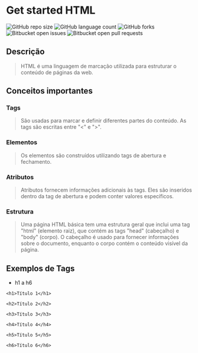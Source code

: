 # Get started HTML

![GitHub repo size](https://img.shields.io/github/repo-size/alexandrekatsuura/get-started-html?style=for-the-badge)
![GitHub language count](https://img.shields.io/github/languages/count/alexandrekatsuura/get-started-html?style=for-the-badge)
![GitHub forks](https://img.shields.io/github/forks/alexandrekatsuura/get-started-html?style=for-the-badge)
![Bitbucket open issues](https://img.shields.io/bitbucket/issues/alexandrekatsuura/get-started-html?style=for-the-badge)
![Bitbucket open pull requests](https://img.shields.io/bitbucket/pr-raw/alexandrekatsuura/get-started-html?style=for-the-badge)


## Descrição
> HTML é uma linguagem de marcação utilizada para estruturar o conteúdo de páginas da web.

## Conceitos importantes
### Tags
>  São usadas para marcar e definir diferentes partes do conteúdo. As tags são escritas entre "<" e ">".

### Elementos
>  Os elementos são construídos utilizando tags de abertura e fechamento.

### Atributos
> Atributos fornecem informações adicionais às tags. Eles são inseridos dentro da tag de abertura e podem conter valores específicos. 

### Estrutura
> Uma página HTML básica tem uma estrutura geral que inclui uma tag "html" (elemento raiz), que contém as tags "head" (cabeçalho) e "body" (corpo). O cabeçalho é usado para fornecer informações sobre o documento, enquanto o corpo contém o conteúdo visível da página.

## Exemplos de Tags
* h1 a h6
```
<h1>Título 1</h1>

<h2>Título 2</h2>

<h3>Título 3</h3>

<h4>Título 4</h4>

<h5>Título 5</h5>

<h6>Título 6</h6>

```

